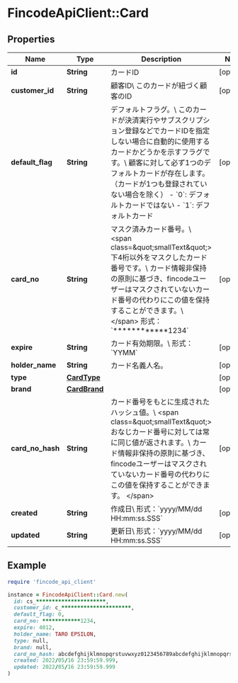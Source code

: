 # FincodeApiClient::Card

## Properties

| Name | Type | Description | Notes |
| ---- | ---- | ----------- | ----- |
| **id** | **String** | カードID  | [optional] |
| **customer_id** | **String** | 顧客ID\\ このカードが紐づく顧客のID  | [optional] |
| **default_flag** | **String** | デフォルトフラグ。\\ このカードが決済実行やサブスクリプション登録などでカードIDを指定しない場合に自動的に使用するカードかどうかを示すフラグです。\\ 顧客に対して必ず1つのデフォルトカードが存在します。（カードが1つも登録されていない場合を除く）  - &#x60;0&#x60;: デフォルトカードではない - &#x60;1&#x60;: デフォルトカード  | [optional] |
| **card_no** | **String** | マスク済みカード番号。\\ &lt;span class&#x3D;\&quot;smallText\&quot;&gt; 下4桁以外をマスクしたカード番号です。\\ カード情報非保持の原則に基づき、fincodeユーザーはマスクされていないカード番号の代わりにこの値を保持することができます。\\ &lt;/span&gt; 形式：&#x60;************1234&#x60;  | [optional] |
| **expire** | **String** | カード有効期限。\\ 形式：&#x60;YYMM&#x60;  | [optional] |
| **holder_name** | **String** | カード名義人名。  | [optional] |
| **type** | [**CardType**](CardType.md) |  | [optional] |
| **brand** | [**CardBrand**](CardBrand.md) |  | [optional] |
| **card_no_hash** | **String** | カード番号をもとに生成されたハッシュ値。\\ &lt;span class&#x3D;\&quot;smallText\&quot;&gt; おなじカード番号に対しては常に同じ値が返されます。\\ カード情報非保持の原則に基づき、fincodeユーザーはマスクされていないカード番号の代わりにこの値を保持することができます。 &lt;/span&gt;  | [optional] |
| **created** | **String** | 作成日\\ 形式：&#x60;yyyy/MM/dd HH:mm:ss.SSS&#x60;  | [optional] |
| **updated** | **String** | 更新日\\ 形式：&#x60;yyyy/MM/dd HH:mm:ss.SSS&#x60;  | [optional] |

## Example

```ruby
require 'fincode_api_client'

instance = FincodeApiClient::Card.new(
  id: cs_**********************,
  customer_id: c_**********************,
  default_flag: 0,
  card_no: ************1234,
  expire: 4012,
  holder_name: TARO EPSILON,
  type: null,
  brand: null,
  card_no_hash: abcdefghijklmnopqrstuvwxyz0123456789abcdefghijklmnopqrstuvwxyz01,
  created: 2022/05/16 23:59:59.999,
  updated: 2022/05/16 23:59:59.999
)
```

